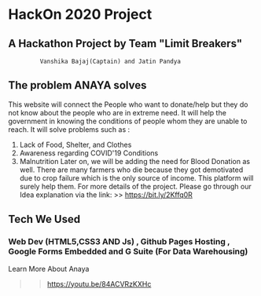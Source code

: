 # HackOn 2020 Project

## A Hackathon Project by Team "Limit Breakers"
             Vanshika Bajaj(Captain) and Jatin Pandya

## The problem ANAYA solves

This website will connect the People who want to donate/help but they do not know about the people who are in extreme need.
It will help the government in knowing the conditions of people whom they are unable to reach.
It will solve problems such as :
1. Lack of Food, Shelter, and Clothes
2. Awareness regarding COVID'19 Conditions
3. Malnutrition
Later on, we will be adding the need for Blood Donation as well.
There are many farmers who die because they got demotivated due to crop failure which is the only source of income. This platform will surely help them.
For more details of the project. Please go through our Idea explanation via the link: >> https://bit.ly/2Kffq0R

##  Tech We Used
### Web Dev (HTML5,CSS3 AND Js) , Github Pages Hosting , Google Forms Embedded and G Suite (For Data Warehousing)


Learn More About Anaya
>> https://youtu.be/84ACVRzKXHc
